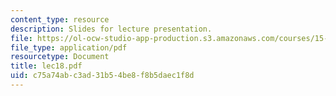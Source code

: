 ```yaml
---
content_type: resource
description: Slides for lecture presentation.
file: https://ol-ocw-studio-app-production.s3.amazonaws.com/courses/15-511-financial-accounting-summer-2004/c75a74abc3ad31b54be8f8b5daec1f8d_lec18.pdf
file_type: application/pdf
resourcetype: Document
title: lec18.pdf
uid: c75a74ab-c3ad-31b5-4be8-f8b5daec1f8d
---
```

